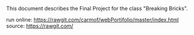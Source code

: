 
This document describes the Final Project for the class "Breaking Bricks".


run online: https://rawgit.com/carmof/webPortifolio/master/index.html
source: https://rawgit.com/





